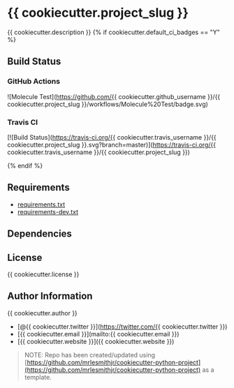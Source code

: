 # {{ cookiecutter.project_slug }}

{{ cookiecutter.description }}
{% if cookiecutter.default_ci_badges == "Y" %}

## Build Status

### GitHub Actions

![Molecule Test](https://github.com/{{ cookiecutter.github_username }}/{{ cookiecutter.project_slug }}/workflows/Molecule%20Test/badge.svg)

### Travis CI

[![Build Status](https://travis-ci.org/{{ cookiecutter.travis_username }}/{{ cookiecutter.project_slug }}.svg?branch=master)](https://travis-ci.org/{{ cookiecutter.travis_username }}/{{ cookiecutter.project_slug }})

{% endif %}

## Requirements

- [requirements.txt](requirements.txt)
- [requirements-dev.txt](requirements-dev.txt)

## Dependencies

## License

{{ cookiecutter.license }}

## Author Information

{{ cookiecutter.author }}

- [@{{ cookiecutter.twitter }}](https://twitter.com/{{ cookiecutter.twitter }})
- [{{ cookiecutter.email }}](mailto:{{ cookiecutter.email }})
- [{{ cookiecutter.website }}]({{ cookiecutter.website }})

> NOTE: Repo has been created/updated using [https://github.com/mrlesmithjr/cookiecutter-python-project](https://github.com/mrlesmithjr/cookiecutter-python-project) as a template.
